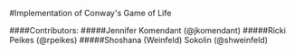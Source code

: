 #Implementation of Conway's Game of Life

####Contributors:
#####Jennifer Komendant (@jkomendant)
#####Ricki Peikes (@rpeikes)
#####Shoshana (Weinfeld) Sokolin (@shweinfeld)
